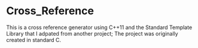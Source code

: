# Cross_Reference
This is a cross reference generator using C++11 and the Standard Template Library that I adpated from another project; The project was originally created in standard C. 


